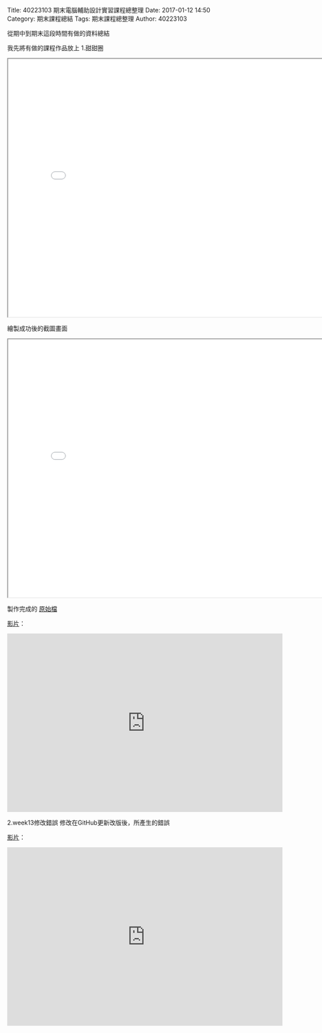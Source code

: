 Title: 40223103 期末電腦輔助設計實習課程總整理
Date: 2017-01-12 14:50
Category: 期末課程總結
Tags: 期末課程總整理
Author: 40223103

從期中到期末這段時間有做的資料總結

<!-- PELICAN_END_SUMMARY -->

我先將有做的課程作品放上
1.甜甜圈
<iframe src="./../w11/20170112.html" width="800" height="600"></iframe>

繪製成功後的截圖畫面
<iframe src="./../w11/甜甜圈.png" width="800" height="600"></iframe>

製作完成的
<a href="./../w11/1215.slvs">原始檔</a>

[影片](https://vimeo.com/199663699)：

<iframe src="https://player.vimeo.com/video/199663699" width="640" height="415" frameborder="0" webkitallowfullscreen mozallowfullscreen allowfullscreen></iframe>

2.week13修改錯誤
修改在GitHub更新改版後，所產生的錯誤

[影片](https://vimeo.com/199626045)：

<iframe src="https://player.vimeo.com/video/199626045" width="640" height="415" frameborder="0" webkitallowfullscreen mozallowfullscreen allowfullscreen></iframe>